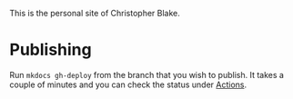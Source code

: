 This is the personal site of Christopher Blake.

# Publishing

Run `mkdocs gh-deploy` from the branch that you wish to publish. It takes a couple of minutes and you can check the status under [Actions](https://github.com/cj13579/personal-site/actions).
